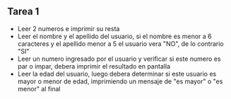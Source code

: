## Tarea 1
- Leer 2 numeros e imprimir su resta
- Leer el nombre y el apellido del usuario, si el nombre es menor a 6 caracteres y el apellido menor a 5 el usuario vera "NO", de lo contrario "SI"
- Leer un numero ingresado por el usuario y verificar si este numero es par o impar, debera imprimir el resultado en pantalla
- Leer la edad del usuario, luego debera determinar si este usuario es mayor o menor de edad, imprimiendo un mensaje de "es mayor" o "es menor" al final
